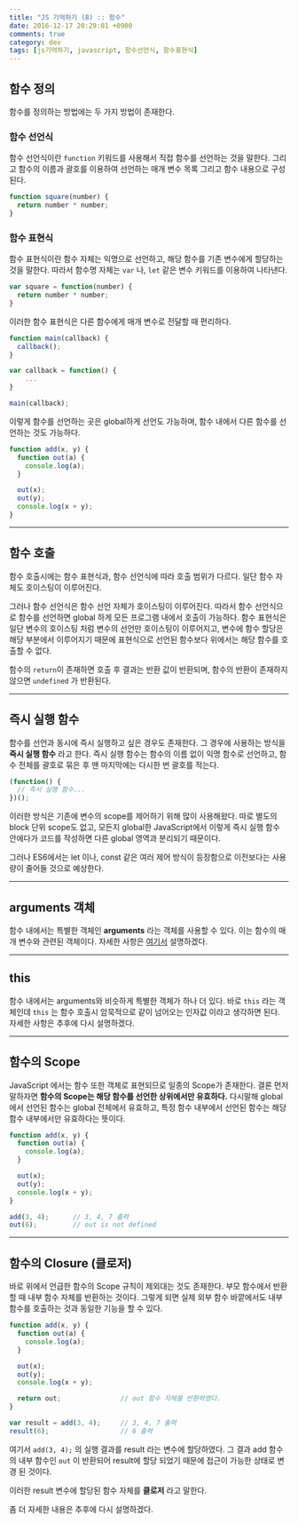 ```yaml
---
title: "JS 기억하기 (8) :: 함수"
date: 2016-12-17 20:29:01 +0900
comments: true
category: dev
tags: [js기억하기, javascript, 함수선언식, 함수표현식]
---
```


## 함수 정의
함수를 정의하는 방법에는 두 가지 방법이 존재한다.

### 함수 선언식
함수 선언식이란 `function` 키워드를 사용해서 직접 함수를 선언하는 것을 말한다.
그리고 함수의 이름과 괄호를 이용하여 선언하는 매개 변수 목록 그리고 함수 내용으로 구성된다.

```js
function square(number) {
  return number * number;
}
```

### 함수 표현식
함수 표현식이란 함수 자체는 익명으로 선언하고, 해당 함수를 기존 변수에게 할당하는 것을 말한다.
따라서 함수명 자체는 `var` 나, `let` 같은 변수 키워드를 이용하여 나타낸다.

```js
var square = function(number) {
  return number * number;
}
```

이러한 함수 표현식은 다른 함수에게 매개 변수로 전달할 때 편리하다.

```js
function main(callback) {
  callback();
}

var callback = function() {
	...
}

main(callback);
```

이렇게 함수를 선언하는 곳은 global하게 선언도 가능하며,
함수 내에서 다른 함수를 선언하는 것도 가능하다.

```js
function add(x, y) {
  function out(a) {
    console.log(a);
  }

  out(x);
  out(y);
  console.log(x + y);
}
```

---

## 함수 호출
함수 호출시에는 함수 표현식과, 함수 선언식에 따라 호출 범위가 다르다.
일단 함수 자체도 호이스팅이 이루어진다.

그러나 함수 선언식은 함수 선언 자체가 호이스팅이 이루어진다.
따라서 함수 선언식으로 함수를 선언하면 global 하게 모든 프로그램 내에서 호출이 가능하다.
함수 표현식은 일단 변수의 호이스팅 처럼 변수의 선언만 호이스팅이 이루어지고,
변수에 함수 할당은 해당 부분에서 이루어지기 때문에
표현식으로 선언된 함수보다 위에서는 해당 함수를 호출할 수 없다.

함수의 `return`이 존재하면 호출 후 결과는 반환 값이 반환되며,
함수의 반환이 존재하지 않으면 `undefined` 가 반환된다.

---

## 즉시 실행 함수
함수를 선언과 동시에 즉시 실행하고 싶은 경우도 존재한다.
그 경우에 사용하는 방식을 **즉시 실행 함수** 라고 한다.
즉시 실행 함수는 함수의 이름 없이 익명 함수로 선언하고,
함수 전체를 괄호로 묶은 후 맨 마지막에는 다시한 번 괄호를 적는다.

```js
(function() {
  // 즉시 실행 함수...
})();
```

이러한 방식은 기존에 변수의 scope를 제어하기 위해 많이 사용해왔다.
따로 별도의 block 단위 scope도 없고, 모든지 global한 JavaScript에서
이렇게 즉시 실행 함수 안에다가 코드를 작성하면 다른 global 영역과 분리되기 때문이다.

그러나 ES6에서는 let 이나, const 같은 여러 제어 방식이 등장함으로
이전보다는 사용량이 줄어들 것으로 예상한다.

---

## arguments 객체
함수 내에서는 특별한 객체인 **arguments** 라는 객체를 사용할 수 있다.
이는 함수의 매개 변수와 관련된 객체이다.
자세한 사항은 [여기서](/dev/post/12) 설명하겠다.

---

## this
함수 내에서는 arguments와 비슷하게 특별한 객체가 하나 더 있다.
바로 `this` 라는 객체인데 `this` 는 함수 호출시 암묵적으로 같이 넘어오는 인자값 이라고 생각하면 된다.
자세한 사항은 추후에 다시 설명하겠다.

---

## 함수의 Scope
JavaScript 에서는 함수 또한 객체로 표현되므로 일종의 Scope가 존재한다.
결론 먼저 말하자면 **함수의 Scope는 해당 함수를 선언한 상위에서만 유효하다.**
다시말해 global에서 선언된 함수는 global 전체에서 유효하고,
특정 함수 내부에서 선언된 함수는 해당 함수 내부에서만 유효하다는 뜻이다.

```js
function add(x, y) {
  function out(a) {
    console.log(a);
  }

  out(x);
  out(y);
  console.log(x + y);
}

add(3, 4);		// 3, 4, 7 출력
out(6);			// out is not defined
```

---

## 함수의 Closure (클로저)

바로 위에서 언급한 함수의 Scope 규칙이 제외대는 것도 존재한다.
부모 함수에서 반환 할 때 내부 함수 자체를 반환하는 것이다.
그렇게 되면 실제 외부 함수 바깥에서도 내부 함수를 호출하는 것과 동일한 기능을 할 수 있다.

```js
function add(x, y) {
  function out(a) {
    console.log(a);
  }

  out(x);
  out(y);
  console.log(x + y);

  return out;				// out 함수 자체를 반환하였다.
}

var result = add(3, 4);		// 3, 4, 7 출력
result(6);					// 6 출력
```

여기서 `add(3, 4);` 의 실행 결과를 result 라는 변수에 할당하였다.
그 결과 add 함수의 내부 함수인 `out` 이 반환되어
result에 할당 되었기 때문에 접근이 가능한 상태로 변경 된 것이다.

이러한 result 변수에 할당된 함수 자체를 **클로저** 라고 말한다.

좀 더 자세한 내용은 추후에 다시 설명하겠다.
